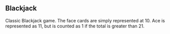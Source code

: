 ## Blackjack

Classic Blackjack game. The face cards are simply represented at 10. Ace is represented as 11, but is counted as 1 if the total is greater than 21.
